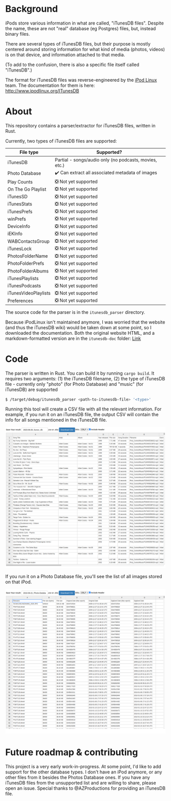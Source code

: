 # Background

iPods store various information in what are called, "iTunesDB files". Despite the name, these are not "real" database (eg Postgres) files, but, instead binary files.

There are several types of iTunesDB files, but their purpose is mostly centered around storing information for what kind of media (photos, videos) is on that device, and information attached to that media.

(To add to the confusion, there is also a specific file itself called "iTunesDB".)

The format for iTunesDB files was reverse-engineered by the [iPod Linux](https://en.wikipedia.org/wiki/IPodLinux) team. The documentation for them is here: http://www.ipodlinux.org/ITunesDB

# About

This repository contains a parser/extractor for iTunesDB files, written in Rust.

Currently, two types of iTunesDB files are supported:

| File type            | Supported?                                                       |
|----------------------|------------------------------------------------------------------|
| iTunesDB             | Partial - songs/audio only (no podcasts, movies, etc.)           |
| Photo Database       | :heavy_check_mark: Can extract all associated metadata of images |
| Play Counts          | :negative_squared_cross_mark: Not yet supported                  |
| On The Go Playlist   | :negative_squared_cross_mark: Not yet supported                  |
| iTunesSD             | :negative_squared_cross_mark: Not yet supported                  |
| iTunesStats          | :negative_squared_cross_mark: Not yet supported                  |
| iTunesPrefs          | :negative_squared_cross_mark: Not yet supported                  |
| winPrefs             | :negative_squared_cross_mark: Not yet supported                  |
| DeviceInfo           | :negative_squared_cross_mark: Not yet supported                  |
| iEKInfo              | :negative_squared_cross_mark: Not yet supported                  |
| WABContactsGroup     | :negative_squared_cross_mark: Not yet supported                  |
| iTunesLock           | :negative_squared_cross_mark: Not yet supported                  |
| PhotosFolderName     | :negative_squared_cross_mark: Not yet supported                  |
| PhotoFolderPrefs     | :negative_squared_cross_mark: Not yet supported                  |
| PhotoFolderAlbums    | :negative_squared_cross_mark: Not yet supported                  |
| iTunesPlaylists      | :negative_squared_cross_mark: Not yet supported                  |
| iTunesPodcasts       | :negative_squared_cross_mark: Not yet supported                  |
| iTunesVideoPlaylists | :negative_squared_cross_mark: Not yet supported                  |
| Preferences          | :negative_squared_cross_mark: Not yet supported                  |


The source code for the parser is in the `itunesdb_parser` directory.

Because iPodLinux isn't maintained anymore, I was worried that the website (and thus the iTunesDB wiki) would be taken down at some point, so I downloaded the documentation. Both the original website HTML, and a markdown-formatted version are in the `itunesdb-doc` folder: [Link](./itunesdb-doc/README.md)

# Code

The parser is written in Rust. You can build it by running `cargo build`. It requires two arguments: (1) the iTunesDB filename, (2) the type of iTunesDB file - currently only "photo" (for Photo Database) and "music" (for iTunesDB) are supported

```bash
$ /target/debug/itunesdb_parser <path-to-itunesdb-file> '<type>'
```

Running this tool will create a CSV file with all the relevant information. For example, if you run it on an iTunesDB file, the output CSV will contain the info for all songs mentioned in the iTunesDB file.

![CSV music screenshot](./docs/20230715_music-csv.png)

If you run it on a Photo Database file, you'll see the list of all images stored on that iPod.

![CSV photo screenshot](./docs/20230715_photodatabase-csv.png)

# Future roadmap & contributing

This project is a very early work-in-progress. At some point, I'd like to add support for the other database types. I don't have an iPod anymore, or any other files from it besides the Photos Database ones. If you have any iTunesDB files from the unsupported list and are willing to share, please open an issue. Special thanks to @AZProductions for providing an iTunesDB file.

